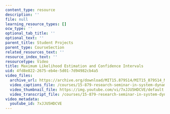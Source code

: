 ```yaml
---
content_type: resource
description: ''
file: null
learning_resource_types: []
ocw_type: ''
optional_tab_title: ''
optional_text: ''
parent_title: Student Projects
parent_type: CourseSection
related_resources_text: ''
resource_index_text: ''
resourcetype: Video
title: Maximum Likelihood Estimation and Confidence Intervals
uid: 4fd8e822-2675-eb4e-5d01-7d94982cb4a5
video_files:
  archive_url: https://archive.org/download/MIT15.879S14/MIT15_879S14_Maximum_Likelihood_Est_300k.mp4
  video_captions_file: /courses/15-879-research-seminar-in-system-dynamics-spring-2014/959e6179e358557ea3e9d713670effc5_7xJJU5HDCVE.vtt
  video_thumbnail_file: https://img.youtube.com/vi/7xJJU5HDCVE/default.jpg
  video_transcript_file: /courses/15-879-research-seminar-in-system-dynamics-spring-2014/3cb84ff38019cbc7dceaa106db830c33_7xJJU5HDCVE.pdf
video_metadata:
  youtube_id: 7xJJU5HDCVE
---
```

